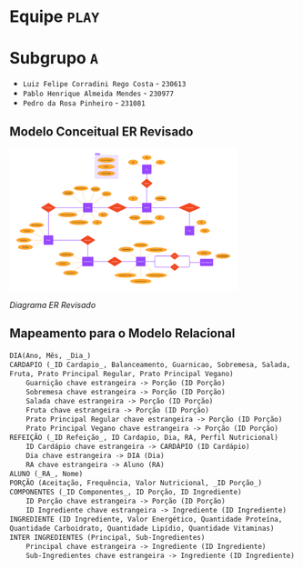 # Equipe `PLAY`

# Subgrupo `A`
* `Luiz Felipe Corradini Rego Costa` - `230613`
* `Pablo Henrique Almeida Mendes` - `230977`
* `Pedro da Rosa Pinheiro` - `231081`

## Modelo Conceitual ER Revisado

<img src="images/ER 536 (1).png" width="400px" height="auto">

*Diagrama ER Revisado*



## Mapeamento para o Modelo Relacional

~~~
DIA(Ano, Mês, _Dia_)
CARDAPIO (_ID Cardapio_, Balanceamento, Guarnicao, Sobremesa, Salada, Fruta, Prato Principal Regular, Prato Principal Vegano)
    Guarnição chave estrangeira -> Porção (ID Porção)
    Sobremesa chave estrangeira -> Porção (ID Porção)
    Salada chave estrangeira -> Porção (ID Porção)
    Fruta chave estrangeira -> Porção (ID Porção)
    Prato Principal Regular chave estrangeira -> Porção (ID Porção)
    Prato Principal Vegano chave estrangeira -> Porção (ID Porção)
REFEIÇÃO (_ID Refeição_, ID Cardapio, Dia, RA, Perfil Nutricional)
    ID Cardápio chave estrangeira -> CARDÁPIO (ID Cardápio)
    Dia chave estrangeira -> DIA (Dia)
    RA chave estrangeira -> Aluno (RA)
ALUNO (_RA_, Nome)
PORÇÃO (Aceitação, Frequência, Valor Nutricional, _ID Porção_)
COMPONENTES (_ID Componentes_, ID Porção, ID Ingrediente)
    ID Porção chave estrangeira -> Porção (ID Porção)
    ID Ingrediente chave estrangeira -> Ingrediente (ID Ingrediente)
INGREDIENTE (ID Ingrediente, Valor Energético, Quantidade Proteína, Quantidade Carboidrato, Quantidade Lipídio, Quantidade Vitaminas)
INTER INGREDIENTES (Principal, Sub-Ingredientes)
    Principal chave estrangeira -> Ingrediente (ID Ingrediente)
    Sub-Ingredientes chave estrangeira -> Ingrediente (ID Ingrediente)
~~~
